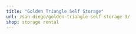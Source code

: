 ```yaml
---
title: "Golden Triangle Self Storage"
url: /san-diego/golden-triangle-self-storage-3/
shop: storage rental
---
```

